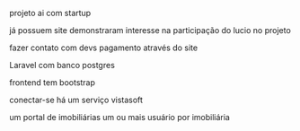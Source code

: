 projeto ai
com startup

já possuem site
demonstraram interesse na participação do lucio no projeto

fazer contato com devs
pagamento através do site

Laravel com banco postgres

frontend tem bootstrap

conectar-se há um serviço vistasoft

um portal de imobiliárias
um ou mais usuário por imobiliária